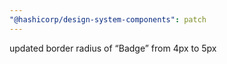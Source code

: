 ```yaml
---
"@hashicorp/design-system-components": patch
---
```


updated border radius of “Badge” from 4px to 5px
